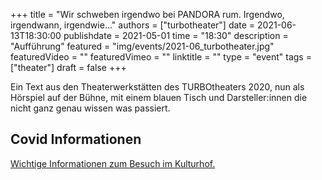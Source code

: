 +++
title = "Wir schweben irgendwo bei PANDORA rum. Irgendwo, irgendwann, irgendwie..."
authors = ["turbotheater"]
date = 2021-06-13T18:30:00
publishdate = 2021-05-01
time = "18:30"
description = "Aufführung"
featured = "img/events/2021-06_turbotheater.jpg"
featuredVideo = ""
featuredVimeo = ""
linktitle = ""
type = "event"
tags = ["theater"]
draft = false
+++

Ein Text aus den Theaterwerkstätten des TURBOtheaters 2020, nun als Hörspiel auf der Bühne, mit einem blauen Tisch und Darsteller:innen die nicht ganz genau wissen was passiert. 

## Covid Informationen

[Wichtige Informationen zum Besuch im Kulturhof.](covid-info)